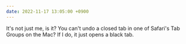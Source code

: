 ```yaml
---
date: 2022-11-17 13:05:00 +0900
---
```


It's not just me, is it? You can't undo a closed tab in one of Safari's Tab Groups on the Mac? If I do, it just opens a black tab.
